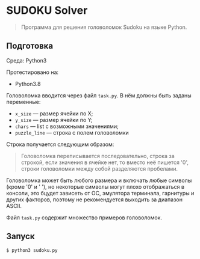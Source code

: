 # SUDOKU Solver
> Программа для решения головоломок Sudoku на языке Python.

## Подготовка
Среда: Python3

Протестировано на:
* Python3.8

Головоломка вводится через файл `task.py`. В нём должны быть заданы переменные:
* `x_size` — размер ячейки по X;
* `y_size` — размер ячейки по Y;
* `chars` — list с возможными значениями;
* `puzzle_line` — строка с полем головоломки

Строка получается следующим образом:
> Головоломка переписывается последовательно, строка за строкой, если значения в ячейке нет, то вместо неё пишется '0', строки головоломки между собой разделяются пробелами.

Головоломка может быть любого размера и включать любые символы (кроме '0' и ' '), но некоторые символы могут плохо отображаться в консоли, это бцудет зависеть от ОС, эмулятора терминала, гарнитуры и других факторов, поэтому не рекомендуется выходить за диапазон ASCII.

Файл `task.py` содержит множество примеров головоломок.

## Запуск
    $ python3 sudoku.py
